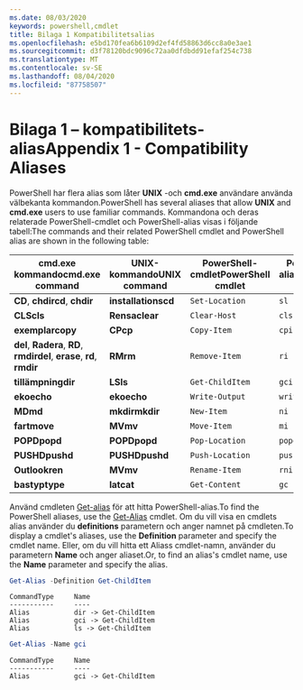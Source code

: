 ```yaml
---
ms.date: 08/03/2020
keywords: powershell,cmdlet
title: Bilaga 1 Kompatibilitetsalias
ms.openlocfilehash: e5bd170fea6b6109d2ef4fd58863d6cc8a0e3ae1
ms.sourcegitcommit: d3f78120bdc9096c72aa0dfdbdd91efaf254c738
ms.translationtype: MT
ms.contentlocale: sv-SE
ms.lasthandoff: 08/04/2020
ms.locfileid: "87758507"
---
```

# <a name="appendix-1---compatibility-aliases"></a><span data-ttu-id="5899b-103">Bilaga 1 – kompatibilitets-alias</span><span class="sxs-lookup"><span data-stu-id="5899b-103">Appendix 1 - Compatibility Aliases</span></span>

<span data-ttu-id="5899b-104">PowerShell har flera alias som låter **UNIX** -och **cmd.exe** användare använda välbekanta kommandon.</span><span class="sxs-lookup"><span data-stu-id="5899b-104">PowerShell has several aliases that allow **UNIX** and **cmd.exe** users to use familiar commands.</span></span>
<span data-ttu-id="5899b-105">Kommandona och deras relaterade PowerShell-cmdlet och PowerShell-alias visas i följande tabell:</span><span class="sxs-lookup"><span data-stu-id="5899b-105">The commands and their related PowerShell cmdlet and PowerShell alias are shown in the following table:</span></span>

|            <span data-ttu-id="5899b-106">cmd.exe kommando</span><span class="sxs-lookup"><span data-stu-id="5899b-106">cmd.exe command</span></span>            | <span data-ttu-id="5899b-107">UNIX-kommando</span><span class="sxs-lookup"><span data-stu-id="5899b-107">UNIX command</span></span> | <span data-ttu-id="5899b-108">PowerShell-cmdlet</span><span class="sxs-lookup"><span data-stu-id="5899b-108">PowerShell cmdlet</span></span> | <span data-ttu-id="5899b-109">PowerShell-alias</span><span class="sxs-lookup"><span data-stu-id="5899b-109">PowerShell alias</span></span> |
| ------------------------------------- | ------------ | ----------------- | ---------------- |
| <span data-ttu-id="5899b-110">**CD**, **chdir**</span><span class="sxs-lookup"><span data-stu-id="5899b-110">**cd**, **chdir**</span></span>                     | <span data-ttu-id="5899b-111">**installations**</span><span class="sxs-lookup"><span data-stu-id="5899b-111">**cd**</span></span>       | `Set-Location`    | `sl`             |
| <span data-ttu-id="5899b-112">**CLS**</span><span class="sxs-lookup"><span data-stu-id="5899b-112">**cls**</span></span>                               | <span data-ttu-id="5899b-113">**Rensa**</span><span class="sxs-lookup"><span data-stu-id="5899b-113">**clear**</span></span>    | `Clear-Host`      | `cls`            |
| <span data-ttu-id="5899b-114">**exemplar**</span><span class="sxs-lookup"><span data-stu-id="5899b-114">**copy**</span></span>                              | <span data-ttu-id="5899b-115">**CP**</span><span class="sxs-lookup"><span data-stu-id="5899b-115">**cp**</span></span>       | `Copy-Item`       | `cpi`            |
| <span data-ttu-id="5899b-116">**del**, **Radera**, **RD**, **rmdir**</span><span class="sxs-lookup"><span data-stu-id="5899b-116">**del**, **erase**, **rd**, **rmdir**</span></span> | <span data-ttu-id="5899b-117">**RM**</span><span class="sxs-lookup"><span data-stu-id="5899b-117">**rm**</span></span>       | `Remove-Item`     | `ri`             |
| <span data-ttu-id="5899b-118">**tillämpning**</span><span class="sxs-lookup"><span data-stu-id="5899b-118">**dir**</span></span>                               | <span data-ttu-id="5899b-119">**LS**</span><span class="sxs-lookup"><span data-stu-id="5899b-119">**ls**</span></span>       | `Get-ChildItem`   | `gci`            |
| <span data-ttu-id="5899b-120">**eko**</span><span class="sxs-lookup"><span data-stu-id="5899b-120">**echo**</span></span>                              | <span data-ttu-id="5899b-121">**eko**</span><span class="sxs-lookup"><span data-stu-id="5899b-121">**echo**</span></span>     | `Write-Output`    | `write`          |
| <span data-ttu-id="5899b-122">**MD**</span><span class="sxs-lookup"><span data-stu-id="5899b-122">**md**</span></span>                                | <span data-ttu-id="5899b-123">**mkdir**</span><span class="sxs-lookup"><span data-stu-id="5899b-123">**mkdir**</span></span>    | `New-Item`        | `ni`             |
| <span data-ttu-id="5899b-124">**fart**</span><span class="sxs-lookup"><span data-stu-id="5899b-124">**move**</span></span>                              | <span data-ttu-id="5899b-125">**MV**</span><span class="sxs-lookup"><span data-stu-id="5899b-125">**mv**</span></span>       | `Move-Item`       | `mi`             |
| <span data-ttu-id="5899b-126">**POPD**</span><span class="sxs-lookup"><span data-stu-id="5899b-126">**popd**</span></span>                              | <span data-ttu-id="5899b-127">**POPD**</span><span class="sxs-lookup"><span data-stu-id="5899b-127">**popd**</span></span>     | `Pop-Location`    | `popd`           |
| <span data-ttu-id="5899b-128">**PUSHD**</span><span class="sxs-lookup"><span data-stu-id="5899b-128">**pushd**</span></span>                             | <span data-ttu-id="5899b-129">**PUSHD**</span><span class="sxs-lookup"><span data-stu-id="5899b-129">**pushd**</span></span>    | `Push-Location`   | `pushd`          |
| <span data-ttu-id="5899b-130">**Outlook**</span><span class="sxs-lookup"><span data-stu-id="5899b-130">**ren**</span></span>                               | <span data-ttu-id="5899b-131">**MV**</span><span class="sxs-lookup"><span data-stu-id="5899b-131">**mv**</span></span>       | `Rename-Item`     | `rni`            |
| <span data-ttu-id="5899b-132">**bastyp**</span><span class="sxs-lookup"><span data-stu-id="5899b-132">**type**</span></span>                              | <span data-ttu-id="5899b-133">**lat**</span><span class="sxs-lookup"><span data-stu-id="5899b-133">**cat**</span></span>      | `Get-Content`     | `gc`             |

<span data-ttu-id="5899b-134">Använd cmdleten [Get-alias](xref:Microsoft.PowerShell.Utility.Get-Alias) för att hitta PowerShell-alias.</span><span class="sxs-lookup"><span data-stu-id="5899b-134">To find the PowerShell aliases, use the [Get-Alias](xref:Microsoft.PowerShell.Utility.Get-Alias) cmdlet.</span></span> <span data-ttu-id="5899b-135">Om du vill visa en cmdlets alias använder du **definitions** parametern och anger namnet på cmdleten.</span><span class="sxs-lookup"><span data-stu-id="5899b-135">To display a cmdlet's aliases, use the **Definition** parameter and specify the cmdlet name.</span></span>
<span data-ttu-id="5899b-136">Eller, om du vill hitta ett Aliass cmdlet-namn, använder du parametern **Name** och anger aliaset.</span><span class="sxs-lookup"><span data-stu-id="5899b-136">Or, to find an alias's cmdlet name, use the **Name** parameter and specify the alias.</span></span>

```powershell
Get-Alias -Definition Get-ChildItem
```

```Output
CommandType     Name
-----------     ----
Alias           dir -> Get-ChildItem
Alias           gci -> Get-ChildItem
Alias           ls -> Get-ChildItem
```

```powershell
Get-Alias -Name gci
```

```Output
CommandType     Name
-----------     ----
Alias           gci -> Get-ChildItem
```
